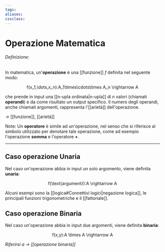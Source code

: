 ```yaml
---
tags:
aliases:
cssclass: 
---
```

# Operazione Matematica
###### Definizione:
In matematica, un'**operazione** è una [[funzione]] $f$ definita nel seguente modo: 
<div align="center">
<span class="math display">f(x_1,\dots,x_n):A_1\times\cdots\times A_n \rightarrow A</span>
</div>

che prende in input una [[n-upla ordinata|n-upla]] di $n$ valori (chiamati **operandi**) e da come risultato un output specifico. Il numero degli operandi, anche chiamati argomenti, rappresenta l'[[arietà]] dell'operazione.

$\rightarrow$ [[funzione]], [[arietà]] 

<span id="bigText" class="text_divisor">Note: </span>
Un **operatore** è simile ad un'operazione, nel senso che si riferisce al simbolo utilizzato per denotare tale operazione, come ad esempio l'operazione **somma** e l'operatore **+**.
***
## Caso operazione Unaria
Nel caso un'operazione abbia in input un solo argomento, viene definita **unaria**:
<div align="center">
<span class="math display">f(\text{argument}):A \rightarrow A</span>
</div>

Alcuni esempi sono la [[logica#Connettivi logici|negazione logica]], le principali funzioni trigonometriche e il [[fattoriale]].

## Caso operazione Binaria
Nel caso un'operazione abbia in input due argomenti, viene definita **binaria**:
<div align="center">
<span class="math display">f(x,y):A \times A \rightarrow A</span>
</div>

_Riferirsi a $\rightarrow$  [[operazione binaria]]_
